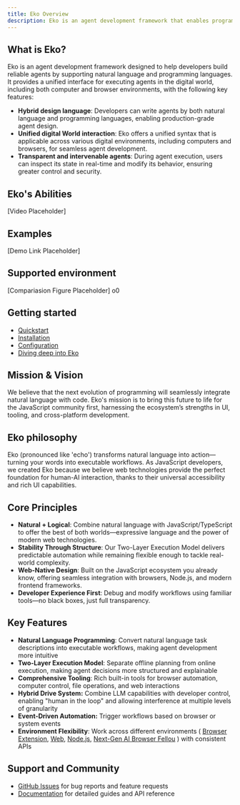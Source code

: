 ```yaml
---
title: Eko Overview
description: Eko is an agent development framework that enables programmatic control of browsers and operating systems through a combination of natural language and traditional programming interfaces.
---
```


## What is Eko?
Eko is an agent development framework designed to help developers build reliable agents by supporting natural language and programming languages. It provides a unified interface for executing agents in the digital world, including both computer and browser environments, with the following key features:
- **Hybrid design language**: Developers can write agents by both natural language and programming languages, enabling production-grade agent design.
- **Unified digital World interaction**: Eko offers a unified syntax that is applicable across various digital environments, including computers and browsers, for seamless agent development.
- **Transparent and intervenable agents**: During agent execution, users can inspect its state in real-time and modify its behavior, ensuring greater control and security.

## Eko's Abilities
[Video Placeholder]

## Examples
[Demo Link Placeholder]

## Supported environment
[Compariasion Figure Placeholder]
o0
 
## Getting started
- [Quickstart](quickstart)
- [Installation](installation)
- [Configuration](configuration)
- [Diving deep into Eko](dive-deep)

## Mission & Vision
We believe that the next evolution of programming will seamlessly integrate natural language with code. Eko's mission is to bring this future to life for the JavaScript community first, harnessing the ecosystem’s strengths in UI, tooling, and cross-platform development.

## Eko philosophy
Eko (pronounced like 'echo') transforms natural language into action—turning your words into executable workflows. As JavaScript developers, we created Eko because we believe web technologies provide the perfect foundation for human-AI interaction, thanks to their universal accessibility and rich UI capabilities.

## Core Principles
- **Natural + Logical**: Combine natural language with JavaScript/TypeScript to offer the best of both worlds—expressive language and the power of modern web technologies.
- **Stability Through Structure**: Our Two-Layer Execution Model delivers predictable automation while remaining flexible enough to tackle real-world complexity.
- **Web-Native Design**: Built on the JavaScript ecosystem you already know, offering seamless integration with browsers, Node.js, and modern frontend frameworks.
- **Developer Experience First**: Debug and modify workflows using familiar tools—no black boxes, just full transparency.

## Key Features

- **Natural Language Programming**: Convert natural language task descriptions into executable workflows, making agent development more intuitive
- **Two-Layer Execution Model**: Separate offline planning from online execution, making agent decisions more structured and explainable
- **Comprehensive Tooling**: Rich built-in tools for browser automation, computer control, file operations, and web interactions
- **Hybrid Drive System:** Combine LLM capabilities with developer control, enabling "human in the loop" and allowing interference at multiple levels of granularity
- **Event-Driven Automation:** Trigger workflows based on browser or system events
- **Environment Flexibility**: Work across different environments ( [Browser Extension](/docs/browseruse/browser-extension), [Web](/docs/browseruse/browser-web), [Node.js](/docs/computeruse/computer-node), [Next-Gen AI Browser Fellou](/docs/computeruse/computer-fellou) ) with consistent APIs


## Support and Community
- [GitHub Issues](https://github.com/FellouAI/eko/issues) for bug reports and feature requests
- [Documentation](https://eko.fellou.ai/docs) for detailed guides and API reference
